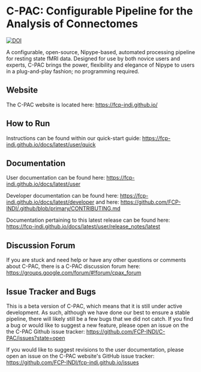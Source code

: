 
C-PAC: Configurable Pipeline for the Analysis of Connectomes
============================================================
[![DOI](https://zenodo.org/badge/DOI/10.5281/zenodo.164638.svg)](https://doi.org/10.5281/zenodo.164638)


A configurable, open-source, Nipype-based, automated processing pipeline for resting state fMRI data.
Designed for use by both novice users and experts, C-PAC brings the power, flexibility and elegance
of Nipype to users in a plug-and-play fashion; no programming required.

Website
-------

The C-PAC website is located here: https://fcp-indi.github.io/

How to Run
----------

Instructions can be found within our quick-start guide: https://fcp-indi.github.io/docs/latest/user/quick

Documentation
-------------

User documentation can be found here: https://fcp-indi.github.io/docs/latest/user

Developer documentation can be found here: https://fcp-indi.github.io/docs/latest/developer and here: https://github.com/FCP-INDI/.github/blob/primary/CONTRIBUTING.md

Documentation pertaining to this latest release can be found here: https://fcp-indi.github.io/docs/latest/user/release_notes/latest


Discussion Forum
---------------

If you are stuck and need help or have any other questions or comments about C-PAC, there is a C-PAC discussion forum here: https://groups.google.com/forum/#!forum/cpax_forum

Issue Tracker and Bugs
----------------------

This is a beta version of C-PAC, which means that it is still under active development. As such, although we have done our best to ensure a stable pipeline, there will likely still be a few bugs that we did not catch. If you find a bug or would like to suggest a new feature, please open an issue on the the C-PAC Github issue tracker: https://github.com/FCP-INDI/C-PAC/issues?state=open

If you would like to suggest revisions to the user documentation, please open an issue on the C-PAC website's GitHub issue tracker: https://github.com/FCP-INDI/fcp-indi.github.io/issues
